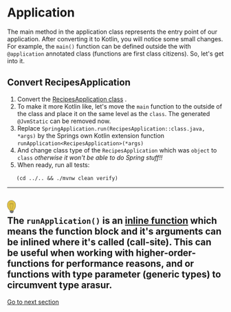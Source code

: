 # Application

The main method in the application class represents the entry point of our application. After converting it to
Kotlin, you will notice some small changes. For example, the `main()` function can be defined outside the
with `@application`
annotated class (functions are first class citizens). So, let's get into it.

## Convert RecipesApplication

1) Convert
   the [RecipesApplication class](../../recipe-java/src/main/java/nl/rabobank/kotlinmovement/recipes/RecipesApplication.java)
   .
2) To make it more Kotlin like, let's move the `main` function to the outside of the class and place it on the same
   level as the `class`. The generated `@JvmStatic` can be removed now.
3) Replace `SpringApplication.run(RecipesApplication::class.java, *args)` by the Springs own Kotlin extension
   function `runApplication<RecipesApplication>(*args)`
4) And change class type of the `RecipesApplication` which was `object` to `class` *otherwise it won't be able to do
   Spring stuff!!*
5) When ready, run all tests:

```shell
   (cd ../.. && ./mvnw clean verify)
   ```
--- 
![light-bulb](../sources/png/light-bulb-xs.png)  
The `runApplication()` is an [inline function](https://kotlinlang.org/docs/inline-functions.html) which means the function block and it's arguments can be inlined where it's called (call-site).
This can be useful when working with higher-order-functions for performance reasons, and or functions with type parameter (generic types) to circumvent type arasur.
---

[Go to next section](../5-controller/Recipe.md)
